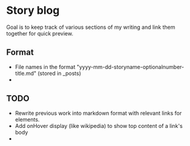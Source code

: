 # Story blog
Goal is to keep track of various sections of my writing and link them together for quick preview.


## Format
- File names in the format "yyyy-mm-dd-storyname-optionalnumber-title.md" (stored in _posts)
- 
## TODO
- Rewrite previous work into markdown format with relevant links for elements.
- Add onHover display (like wikipedia) to show top content of a link's body
- 